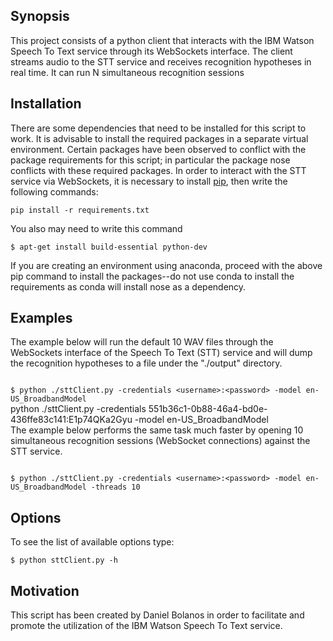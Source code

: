 

## Synopsis

This project consists of a python client that interacts with the IBM Watson Speech To Text service through its WebSockets interface. The client streams audio to the STT service and receives recognition hypotheses in real time. It can run N simultaneous recognition sessions

## Installation

There are some dependencies that need to be installed for this script to work. It is advisable to install the required packages in a separate virtual environment. Certain packages have been observed to conflict with the package requirements for this script; in particular the package nose conflicts with these required packages. In order to interact with the STT service via WebSockets, it is necessary to install [pip](https://pip.readthedocs.org/en/1.1/installing.html), then write the following commands:

`
pip install -r requirements.txt
`

You also may need to write this command

`
$ apt-get install build-essential python-dev
`

If you are creating an environment using anaconda, proceed with the above pip command to install the packages--do not use conda to install the requirements as conda will install nose as a dependency.

## Examples                                                                                                                                        
                                                                                                                                                    
The example below will run the default 10 WAV files through the WebSockets interface of the Speech To Text (STT) service and will dump the recognition hypotheses to a file under the "./output" directory.                           
                                                                                                                                                    
`                                                                                                                                                   
$ python ./sttClient.py -credentials <username>:<password> -model en-US_BroadbandModel
`                                                                                                                                                   
python ./sttClient.py -credentials 551b36c1-0b88-46a4-bd0e-436ffe83c141:E1p74QKa2Gyu -model en-US_BroadbandModel                                                                                                                                     
The example below performs the same task much faster by opening 10 simultaneous recognition sessions (WebSocket connections) against the STT service.
                                                                                                                                                    
`                                                                                                                                                   
$ python ./sttClient.py -credentials <username>:<password> -model en-US_BroadbandModel -threads 10
`                                                                                                                                                   
 
## Options

To see the list of available options type:

`
$ python sttClient.py -h
`

## Motivation

This script has been created by Daniel Bolanos in order to facilitate and promote the utilization of the IBM Watson Speech To Text service.



                                                              

